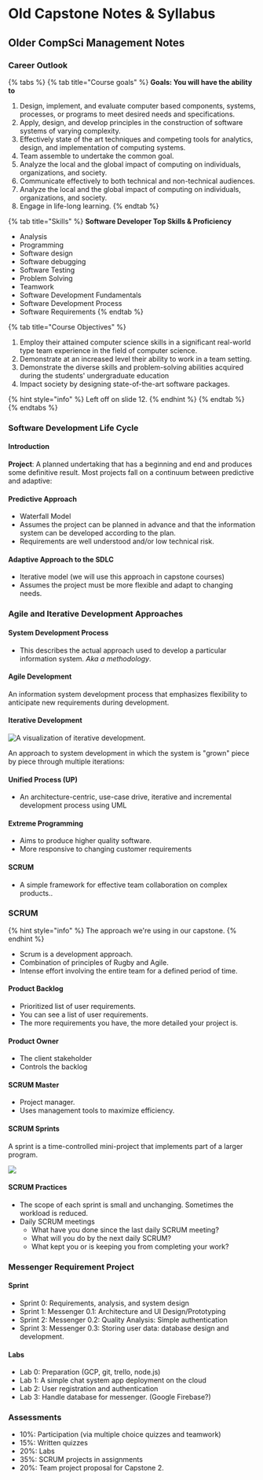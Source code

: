 # Old Capstone Notes & Syllabus

## Older CompSci Management Notes

### Career Outlook

{% tabs %}
{% tab title="Course goals" %}
**Goals: You will have the ability to**

1. Design, implement, and evaluate computer based components, systems, processes, or programs to meet desired needs and specifications.
2. Apply, design, and develop principles in the construction of software systems of varying complexity.
3. Effectively state of the art techniques and competing tools for analytics, design, and implementation of computing systems.
4. Team assemble to undertake the common goal.
5. Analyze the local and the global impact of computing on individuals, organizations, and society.
6. Communicate effectively to both technical and non-technical audiences.
7. Analyze the local and the global impact of computing on individuals, organizations, and society.
8. Engage in life-long learning.
{% endtab %}

{% tab title="Skills" %}
**Software Developer Top Skills & Proficiency**

* Analysis
* Programming
* Software design
* Software debugging
* Software Testing
* Problem Solving
* Teamwork
* Software Development Fundamentals
* Software Development Process
* Software Requirements
{% endtab %}

{% tab title="Course Objectives" %}
1. Employ their attained computer science skills in a significant real-world type team experience in the field of computer science.
2. Demonstrate at an increased level their ability to work in a team setting.
3. Demonstrate the diverse skills and problem-solving abilities acquired during the students' undergraduate education
4. Impact society by designing state-of-the-art software packages.

{% hint style="info" %}
Left off on slide 12.
{% endhint %}
{% endtab %}
{% endtabs %}

### Software Development Life Cycle

#### Introduction

**Project**: A planned undertaking that has a beginning and end and produces some definitive result. Most projects fall on a continuum between predictive and adaptive:

#### Predictive Approach

* Waterfall Model
* Assumes the project can be planned in advance and that the information system can be developed according to the plan.
* Requirements are well understood and/or low technical risk.

#### Adaptive Approach to the SDLC

* Iterative model (we will use this approach in capstone courses)
* Assumes the project must be more flexible and adapt to changing needs.

### Agile and Iterative Development Approaches

#### System Development Process

* This describes the actual approach used to develop a particular information system. _Aka a methodology_.

#### Agile Development

An information system development process that emphasizes flexibility to anticipate new requirements during development.

#### Iterative Development

![A visualization of iterative development.](../../../.gitbook/assets/image%20\(170\).png)

An approach to system development in which the system is "grown" piece by piece through multiple iterations:

#### Unified Process (UP)

* An architecture-centric, use-case drive, iterative and incremental development process using UML

#### Extreme Programming

* Aims to produce higher quality software.
* More responsive to changing customer requirements

#### SCRUM

* A simple framework for effective team collaboration on complex products..

### SCRUM

{% hint style="info" %}
The approach we're using in our capstone.
{% endhint %}

* Scrum is a development approach.
* Combination of principles of Rugby and Agile.
* Intense effort involving the entire team for a defined period of time.

#### Product Backlog

* Prioritized list of user requirements.
* You can see a list of user requirements.
* The more requirements you have, the more detailed your project is.

#### Product Owner

* The client stakeholder
* Controls the backlog

#### SCRUM Master

* Project manager.
* Uses management tools to maximize efficiency.

#### SCRUM Sprints

A sprint is a time-controlled mini-project that implements part of a larger program.

![](../../../.gitbook/assets/image%20\(171\).png)

#### SCRUM Practices

* The scope of each sprint is small and unchanging. Sometimes the workload is reduced.
* Daily SCRUM meetings
  * What have you done since the last daily SCRUM meeting?
  * What will you do by the next daily SCRUM?
  * What kept you or is keeping you from completing your work?

### Messenger Requirement Project

#### Sprint

* Sprint 0: Requirements, analysis, and system design
* Sprint 1: Messenger 0.1: Architecture and UI Design/Prototyping
* Sprint 2: Messenger 0.2: Quality Analysis: Simple authentication
* Sprint 3: Messenger 0.3: Storing user data: database design and development.

#### Labs

* Lab 0: Preparation (GCP, git, trello, node.js)
* Lab 1: A simple chat system app deployment on the cloud
* Lab 2: User registration and authentication
* Lab 3: Handle database for messenger. (Google Firebase?)

### Assessments

* 10%: Participation (via multiple choice quizzes and teamwork)
* 15%: Written quizzes
* 20%: Labs
* 35%: SCRUM projects in assignments
* 20%: Team project proposal for Capstone 2.
